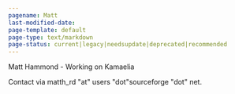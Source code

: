 ```yaml
---
pagename: Matt
last-modified-date: 
page-template: default
page-type: text/markdown
page-status: current|legacy|needsupdate|deprecated|recommended
---
```

Ma<nop>tt Hamm<nop>ond - Working on Kamaelia

Contact via matth\_rd \"at\" users \"dot\"sourceforge \"dot\" net.

